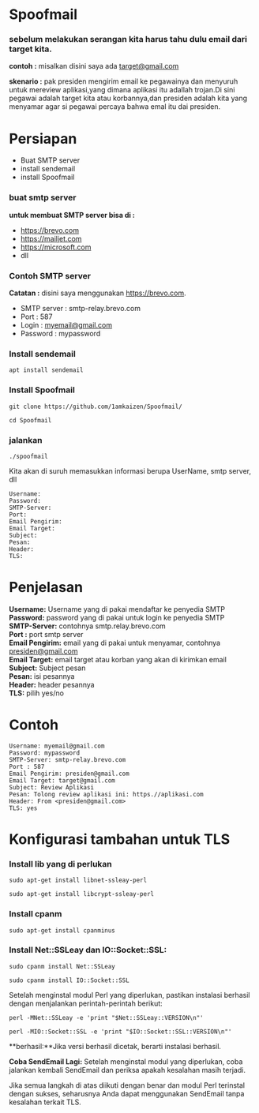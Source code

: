 # Spoofmail

### sebelum melakukan serangan kita harus tahu dulu email dari target kita.
**contoh :** misalkan disini saya ada target@gmail.com

**skenario :** pak presiden mengirim email ke pegawainya dan menyuruh untuk mereview aplikasi,yang dimana aplikasi itu adallah trojan.Di sini pegawai adalah target kita atau korbannya,dan presiden adalah kita yang menyamar agar si pegawai percaya bahwa emal itu dai presiden. 

# Persiapan
- Buat SMTP server
- install sendemail
- install Spoofmail

### buat smtp server
**untuk membuat SMTP server bisa di :**
- https://brevo.com
- https://mailjet.com
- https://microsoft.com
- dll

### Contoh SMTP server
  
  **Catatan :** disini saya menggunakan https://brevo.com.
 
- SMTP server  : smtp-relay.brevo.com
- Port : 587
- Login : myemail@gmail.com
- Password : mypassword

### Install sendemail
```
apt install sendemail
```
### Install Spoofmail
```
git clone https://github.com/1amkaizen/Spoofmail/
```
```
cd Spoofmail
```
### jalankan
```
./spoofmail
```

Kita akan di suruh memasukkan informasi berupa UserName, smtp server, dll
```
Username: 
Password: 
SMTP-Server:
Port:
Email Pengirim: 
Email Target: 
Subject:  
Pesan: 
Header:
TLS:
```

# Penjelasan

**Username:** Username yang di pakai mendaftar ke penyedia SMTP<br>
**Password:** password yang di pakai untuk login ke penyedia SMTP<br>
**SMTP-Server:** contohnya smtp.relay.brevo.com<br>
**Port :** port smtp server<br>
**Email Pengirim:** email yang di pakai untuk menyamar, contohnya presiden@gmail.com<br>
**Email Target:** email target atau korban yang akan di kirimkan email<br>
**Subject:**  Subject pesan<br>
**Pesan:** isi pesannya<br>
**Header:** header pesannya<br>
**TLS:** pilih yes/no


# Contoh
```
Username: myemail@gmail.com
Password: mypassword
SMTP-Server: smtp-relay.brevo.com
Port : 587
Email Pengirim: presiden@gmail.com
Email Target: target@gmail.com
Subject: Review Aplikasi
Pesan: Tolong review aplikasi ini: https.//aplikasi.com
Header: From <presiden@gmail.com>
TLS: yes
```

# Konfigurasi tambahan untuk TLS

### Install lib yang di perlukan

```
sudo apt-get install libnet-ssleay-perl
```
```
sudo apt-get install libcrypt-ssleay-perl
```

### Install cpanm
```
sudo apt-get install cpanminus
```

### Install Net::SSLeay dan IO::Socket::SSL: 

```
sudo cpanm install Net::SSLeay
```

```
sudo cpanm install IO::Socket::SSL
```

Setelah menginstal modul Perl yang diperlukan, pastikan instalasi berhasil dengan menjalankan perintah-perintah berikut: 

```
perl -MNet::SSLeay -e 'print "$Net::SSLeay::VERSION\n"'
```

```
perl -MIO::Socket::SSL -e 'print "$IO::Socket::SSL::VERSION\n"'
```
**berhasil:**Jika versi berhasil dicetak, berarti instalasi berhasil. 

**Coba SendEmail Lagi:**
Setelah menginstal modul yang diperlukan, coba jalankan kembali SendEmail dan periksa apakah kesalahan masih terjadi.

Jika semua langkah di atas diikuti dengan benar dan modul Perl terinstal dengan sukses, seharusnya Anda dapat menggunakan SendEmail tanpa kesalahan terkait TLS.



